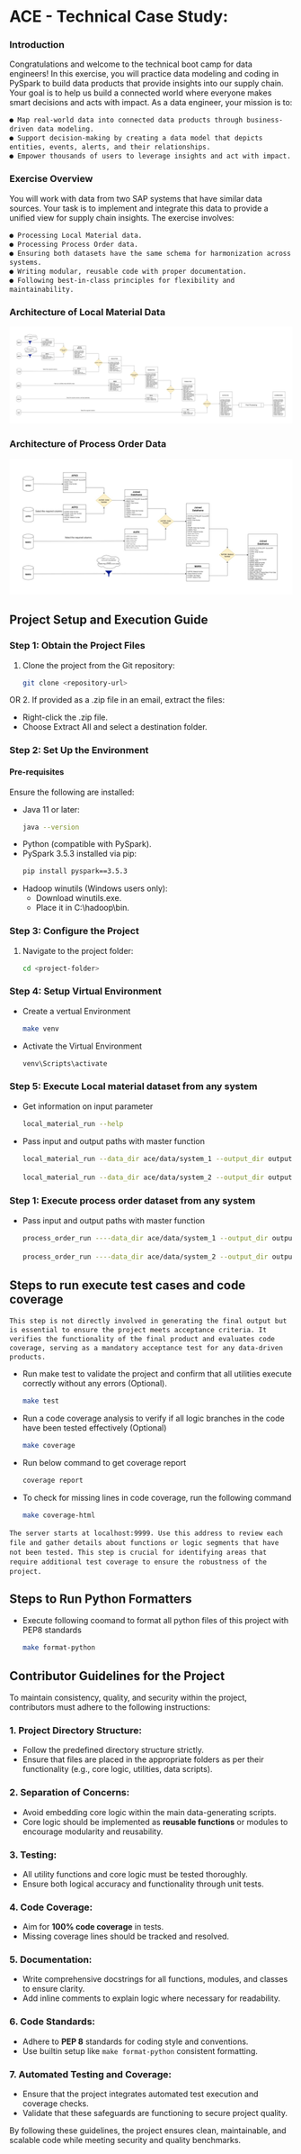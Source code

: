 # ACE - Technical Case Study:

### Introduction
Congratulations and welcome to the technical boot camp for data engineers! In this exercise, you will practice data modeling
and coding in PySpark to build data products that provide insights into our supply chain. Your goal is to help us build a
connected world where everyone makes smart decisions and acts with impact. As a data engineer, your mission is to:

    ● Map real-world data into connected data products through business-driven data modeling.
    ● Support decision-making by creating a data model that depicts entities, events, alerts, and their relationships.
    ● Empower thousands of users to leverage insights and act with impact.

### Exercise Overview
You will work with data from two SAP systems that have similar data sources. Your task is to implement and integrate this data to provide a unified view for supply chain insights. The exercise involves:

    ● Processing Local Material data.
    ● Processing Process Order data.
    ● Ensuring both datasets have the same schema for harmonization across systems.
    ● Writing modular, reusable code with proper documentation.
    ● Following best-in-class principles for flexibility and maintainability.

### Architecture of Local Material Data
![Architecture Diagram](architecture/ace_modeling_v2.jpg)


### Architecture of Process Order Data
![Architecture Diagram](architecture/process_order_v2.jpg)


## Project Setup and Execution Guide

### Step 1: Obtain the Project Files

1. Clone the project from the Git repository:
   ```bash
   git clone <repository-url>

 OR 2. If provided as a .zip file in an email, extract the files:

* Right-click the .zip file.
* Choose Extract All and select a destination folder.

### Step 2: Set Up the Environment
#### Pre-requisites

Ensure the following are installed:

* Java 11 or later:
    ```bash
    java --version

* Python (compatible with PySpark).
* PySpark 3.5.3 installed via pip:
    ```bash
    pip install pyspark==3.5.3

* Hadoop winutils (Windows users only):
    * Download winutils.exe.
    * Place it in C:\hadoop\bin.

### Step 3: Configure the Project
1. Navigate to the project folder:
    ```bash
    cd <project-folder>

### Step 4: Setup Virtual Environment
* Create a vertual Environment
    ```bash
    make venv

* Activate the Virtual Environment
    ```bash
    venv\Scripts\activate

### Step 5: Execute Local material dataset from any system
* Get information on input parameter 
    ```bash
    local_material_run --help

* Pass input and output paths with master function
    ```bash
    local_material_run --data_dir ace/data/system_1 --output_dir output --file_name local_matrial_system_1

    local_material_run --data_dir ace/data/system_2 --output_dir output --file_name local_matrial_system_2

### Step 1: Execute process order dataset from any system
* Pass input and output paths with master function
    ```bash
    process_order_run ----data_dir ace/data/system_1 --output_dir output --file_name process_order_system_1

    process_order_run ----data_dir ace/data/system_2 --output_dir output --file_name process_order_system_2


## Steps to run execute test cases and code coverage
    This step is not directly involved in generating the final output but is essential to ensure the project meets acceptance criteria. It verifies the functionality of the final product and evaluates code coverage, serving as a mandatory acceptance test for any data-driven products.


* Run make test to validate the project and confirm that all utilities execute correctly without any errors (Optional).
    ```bash
    make test

* Run a code coverage analysis to verify if all logic branches in the code have been tested effectively (Optional)
    ```bash
    make coverage

* Run below command to get coverage report
    ```bash
    coverage report

* To check for missing lines in code coverage, run the following command
    ```bash
    make coverage-html

`The server starts at localhost:9999. Use this address to review each file and gather details about functions or logic segments that have not been tested. This step is crucial for identifying areas that require additional test coverage to ensure the robustness of the project.`

## Steps to Run Python Formatters
* Execute following coomand to format all python files of this project with PEP8 standards
    ```bash
    make format-python


## Contributor Guidelines for the Project

To maintain consistency, quality, and security within the project, contributors must adhere to the following instructions:

### 1. Project Directory Structure:
- Follow the predefined directory structure strictly.
- Ensure that files are placed in the appropriate folders as per their functionality (e.g., core logic, utilities, data scripts).

### 2. Separation of Concerns:
- Avoid embedding core logic within the main data-generating scripts.
- Core logic should be implemented as **reusable functions** or modules to encourage modularity and reusability.

### 3. Testing:
- All utility functions and core logic must be tested thoroughly.
- Ensure both logical accuracy and functionality through unit tests.

### 4. Code Coverage:
- Aim for **100% code coverage** in tests.
- Missing coverage lines should be tracked and resolved.

### 5. Documentation:
- Write comprehensive docstrings for all functions, modules, and classes to ensure clarity.
- Add inline comments to explain logic where necessary for readability.

### 6. Code Standards:
- Adhere to **PEP 8** standards for coding style and conventions.
- Use builtin setup like `make format-python` consistent formatting.

### 7. Automated Testing and Coverage:
- Ensure that the project integrates automated test execution and coverage checks.
- Validate that these safeguards are functioning to secure project quality.

By following these guidelines, the project ensures clean, maintainable, and scalable code while meeting security and quality benchmarks.
